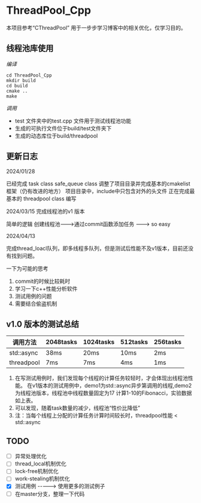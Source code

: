 # ThreadPool_Cpp

本项目参考“CThreadPool” 用于一步步学习博客中的相关优化，仅学习目的。

## 线程池库使用

*编译*

```
cd ThreadPool_Cpp
mkdir build
cd build
cmake ..
make
```

*调用*

* test 文件夹中的test.cpp 文件用于测试线程池功能
* 生成的可执行文件位于build/test文件夹下
* 生成的动态库位于build/threadpool

## 更新日志

2024/01/28

已经完成 task class  safe_queue class
调整了项目目录并完成基本的cmakelist框架（仍有改进的地方）
项目目录中，include中只包含对外的头文件
正在完成最基本的 threadpool class 编写

2024/03/15
完成线程池的v1 版本

简单的逻辑  创建线程池--->通过commit函数添加任务 ---> so easy

2024/04/13

完成thread_loacl队列，即多线程多队列，但是测试后性能不及v1版本，目前还没有找到问题。

一下为可能的思考

1. commit的时候比较耗时
2. 学习一下c++性能分析软件
3. 测试用例的问题
4. 需要结合偷盗机制

## v1.0 版本的测试总结


| 调用方法   | 2048tasks | 1024tasks | 512tasks | 256tasks |
| ---------- | --------- | --------- | -------- | -------- |
| std::async | 38ms      | 20ms      | 10ms     | 2ms      |
| threadpool | 7ms       | 7ms       | 4ms      | 1ms      |

1. 在写测试用例时，我们发现每个线程的计算任务较轻时，才会体现出线程池性能。
   在v1版本的测试用例中，demo1为std::async异步第调用的线程,demo2为线程池版本，线程池中线程数量固定为17
   计算1-10的Fibonacci，实验数据如上表。
2. 可以发现，随着task数量的减少，线程池“性价比降低”
3. 注：当每个线程上分配的计算任务计算时间较长时，threadpool性能 < std::async

## TODO

* [ ]  异常处理优化
* [ ]  thread_local机制优化
* [ ]  lock-free机制优化
* [ ]  work-stealing机制优化
* [X]  测试用例   -----> 使用更多的测试例子
* [ ]  在master分支，整理一下代码

